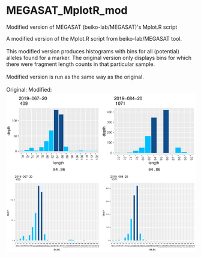 # MEGASAT_MplotR_mod
Modified version of MEGASAT (beiko-lab/MEGASAT)'s Mplot.R script

A modified version of the Mplot.R script from beiko-lab/MEGASAT tool.<br><br>
This modified version produces histograms with bins for all (potential) alleles found for a marker.
The original version only displays bins for which there were fragment length counts in that particular sample.
<br><br>
Modified version is run as the same way as the original.
<br><br>
Original:
<img align="left" src=megasat_old.png>
Modified:
<img align="left" src=megasat_new.png>


